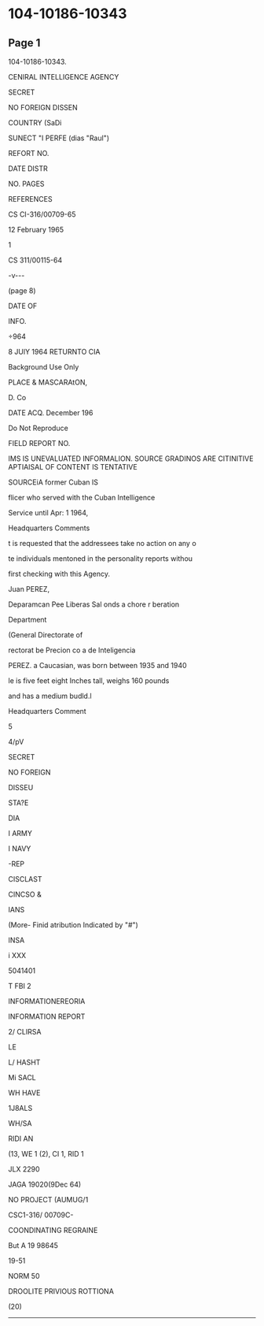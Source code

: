 # 104-10186-10343

## Page 1

104-10186-10343.

CENIRAL INTELLIGENCE AGENCY

SECRET

NO FOREIGN DISSEN

COUNTRY (SaDi

SUNECT "I PERFE (dias "Raul")

REFORT NO.

DATE DISTR

NO. PAGES

REFERENCES

CS CI-316/00709-65

12 February 1965

1

CS 311/00115-64

-v---

(page 8)

DATE OF

INFO.

÷964

8 JUlY 1964 RETURNTO CIA

Background Use Only

PLACE & MASCARAtON,

D. Co

DATE ACQ. December 196

Do Not Reproduce

FIELD REPORT NO.

IMS IS UNEVALUATED INFORMALION. SOURCE GRADINOS ARE CITINITIVE APTIAISAL OF CONTENT IS TENTATIVE

SOURCEiA former Cuban IS

flicer who served with the Cuban Intelligence

Service until Apr: 1 1964,

Headquarters Comments

t is requested that the addressees take no action on any o

te individuals mentoned in the personality reports withou

first checking with this Agency.

Juan PEREZ,

Deparamcan Pee Liberas Sal onds a chore r beration

Department

(General Directorate of

rectorat be Precion co a de Inteligencia

PEREZ. a Caucasian, was born between 1935 and 1940

le is five feet eight Inches tall, weighs 160 pounds

and has a medium budld.l

Headquarters Comment

5

4/pV

SECRET

NO FOREIGN

DISSEU

STA?E

DIA

I ARMY

I NAVY

-REP

CISCLAST

CINCSO &

IANS

(More- Finid atribution Indicated by "#")

INSA

i XXX

5041401

T FBI 2

INFORMATIONEREORIA

INFORMATION REPORT

2/ CLIRSA

LE

L/ HASHT

Mi SACL

WH HAVE

1J8ALS

WH/SA

RIDI AN

(13, WE 1 (2), CI 1, RID 1

JLX 2290

JAGA 19020(9Dec 64)

NO PROJECT (AUMUG/1

CSC1-316/ 00709C-

COONDINATING REGRAINE

But A 19 98645

19-51

NORM 50

DROOLITE PRIVIOUS ROTTIONA

(20)

---

